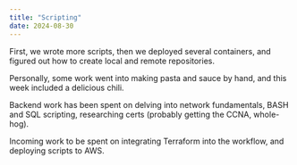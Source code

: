 ```yaml
---
title: "Scripting"
date: 2024-08-30
---
```

First, we wrote more scripts, then we deployed several containers, and figured out how to create local and remote repositories.

Personally, some work went into making pasta and sauce by hand, and this week included a delicious chili.

Backend work has been spent on delving into network fundamentals, BASH and SQL scripting, researching certs (probably getting the CCNA, whole-hog).

Incoming work to be spent on integrating Terraform into the workflow, and deploying scripts to AWS.
